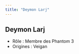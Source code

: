 ```yaml
---
title: "Deymon Larj"
---
```


Deymon Larj
-----------


- Rôle : Membre des Phantom 3  
- Origines : Veigan

